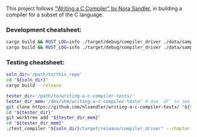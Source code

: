 This project follows ["Writing a C Compiler" by Nora Sandler](https://nostarch.com/writing-c-compiler), in building a compiler for a subset of the C language.

### Development cheatsheet:

```sh
cargo build && RUST_LOG=info ./target/debug/compiler_driver ./data/sample.c --<flag> >> ./data/debug.txt ; echo $?
cargo build && RUST_LOG=info ./target/debug/compiler_driver ./data/sample.c >> ./data/debug.txt ; echo $? ; ./data/sample ; echo $?
```

### Testing cheatsheet:

```sh
soln_dir='/path/to/this_repo'
cd "${soln_dir}"
cargo build --release

tester_dir='/path/to/writing-a-c-compiler-tests/'
tester_dir_mem='/dev/shm/writing-a-c-compiler-tests' # Use `df` to see which of your mounts are in-memory.
git clone https://github.com/nlsandler/writing-a-c-compiler-tests/ "${tester_dir}"
cd "${tester_dir}"
git worktree add "${tester_dir_mem}"
cd "${tester_dir_mem}"
./test_compiler "${soln_dir}/target/release/compiler_driver" --chapter 1 --stage lex
```
